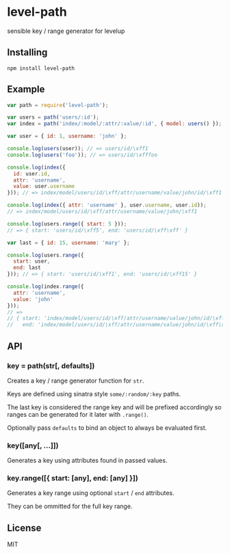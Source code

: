 
# level-path

sensible key / range generator for levelup

## Installing

`npm install level-path`

## Example

```js
var path = require('level-path');

var users = path('users/:id');
var index = path('index/:model/:attr/:value/:id', { model: users() });

var user = { id: 1, username: 'john' };

console.log(users(user)); // => users/id/\xff1
console.log(users('foo')); // => users/id/\xfffoo

console.log(index({
  id: user.id,
  attr: 'username',
  value: user.username
})); // => index/model/users/id/\xff/attr/username/value/john/id/\xff1

console.log(index({ attr: 'username' }, user.username, user.id));
// => index/model/users/id/\xff/attr/username/value/john/\xff1

console.log(users.range({ start: 5 }));
// => { start: 'users/id/\xff5', end: 'users/id/\xff\xff' }

var last = { id: 15, username: 'mary' };

console.log(users.range({
  start: user,
  end: last
})); // => { start: 'users/id/\xff1', end: 'users/id/\xff15' }

console.log(index.range({
  attr: 'username',
  value: 'john'
}));
// =>
// { start: 'index/model/users/id/\xff/attr/username/value/john/id/\xff',
//   end: 'index/model/users/id/\xff/attr/username/value/john/id/\xff\xff' }
```

## API

### key = path(str[, defaults])

Creates a key / range generator function for `str`.

Keys are defined using sinatra style `some/:random/:key` paths.

The last key is considered the range key and will be prefixed
accordingly so ranges can be generated for it later with `.range()`.

Optionally pass `defaults` to bind an object
to always be evaluated first.

### key([any[, ...]])

Generates a key using attributes found in passed values.

### key.range([{ start: [any], end: [any] }])

Generates a key range using optional `start` / `end` attributes.

They can be ommitted for the full key range.

## License

MIT
